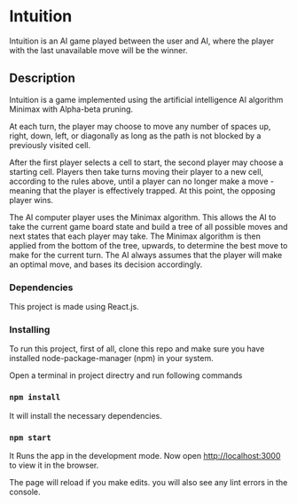 # Intuition

Intuition is an AI game played between the user and AI, where the player with the last unavailable move will be the winner.

## Description

Intuition is a game implemented using the artificial intelligence AI algorithm Minimax with Alpha-beta pruning.

At each turn, the player may choose to move any number of spaces up, right, down, left, or diagonally as long as the path is not blocked by a previously visited cell.

After the first player selects a cell to start, the second player may choose a starting cell. Players then take turns moving their player to a new cell, according to the rules above, until a player can no longer make a move - meaning that the player is effectively trapped. At this point, the opposing player wins.

The AI computer player uses the Minimax algorithm. This allows the AI to take the current game board state and build a tree of all possible moves and next states that each player may take. The Minimax algorithm is then applied from the bottom of the tree, upwards, to determine the best move to make for the current turn. The AI always assumes that the player will make an optimal move, and bases its decision accordingly.

### Dependencies

This project is made using React.js.

### Installing

To run this project, first of all, clone this repo and make sure you have installed node-package-manager (npm) in your system.

Open a terminal in project directry and run following commands

### `npm install`

It will install the necessary dependencies.

### `npm start`

It Runs the app in the development mode.
Now open [http://localhost:3000](http://localhost:3000) to view it in the browser.

The page will reload if you make edits. you will also see any lint errors in the console.

<!-- ## License

This project is licensed under the [NAME HERE] License - see the LICENSE.md file for details -->

<!-- ## Acknowledgments

Inspiration, code snippets, etc.
* [awesome-readme](https://github.com/matiassingers/awesome-readme)
* [PurpleBooth](https://gist.github.com/PurpleBooth/109311bb0361f32d87a2)
* [dbader](https://github.com/dbader/readme-template)
* [zenorocha](https://gist.github.com/zenorocha/4526327)
* [fvcproductions](https://gist.github.com/fvcproductions/1bfc2d4aecb01a834b46) -->
